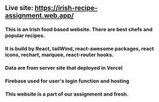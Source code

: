 ## Live site: https://irish-recipe-assignment.web.app/

### This is an Irish food based website. There are best chefs and popular recipes.
### It is build by React, tailWind, react-awesome packages, react icons, rechart, marquee, react-router hooks.
### Data are from server site that deployed in Vercel
### Firebase used for user's login function and hosting
### This website is a part of our assignment and fresh.